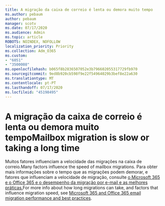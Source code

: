```yaml
---
title: A migração da caixa de correio é lenta ou demora muito tempo
ms.author: pebaum
author: pebaum
manager: scotv
ms.date: 07/17/2020
ms.audience: Admin
ms.topic: article
ROBOTS: NOINDEX, NOFOLLOW
localization_priority: Priority
ms.collection: Adm_O365
ms.custom:
- "6051"
- "3500008"
ms.openlocfilehash: b065f8b2836507052e3b796602055317729fb970
ms.sourcegitcommit: 9ed8b920cb598f9e22f54964029b3bef8e22a630
ms.translationtype: MT
ms.contentlocale: pt-PT
ms.lasthandoff: 07/17/2020
ms.locfileid: "45198495"
---
```

# <a name="mailbox-migration-is-slow-or-taking-a-long-time"></a><span data-ttu-id="de03a-102">A migração da caixa de correio é lenta ou demora muito tempo</span><span class="sxs-lookup"><span data-stu-id="de03a-102">Mailbox migration is slow or taking a long time</span></span>

<span data-ttu-id="de03a-103">Muitos fatores influenciam a velocidade das migrações na caixa de correio.</span><span class="sxs-lookup"><span data-stu-id="de03a-103">Many factors influence the speed of mailbox migrations.</span></span> <span data-ttu-id="de03a-104">Para obter mais informações sobre o tempo que as migrações podem demorar, e fatores que influenciam a velocidade de migração, consulte [o Microsoft 365 e o Office 365 e o desempenho da migração por e-mail e as melhores práticas.](https://docs.microsoft.com/exchange/mailbox-migration/office-365-migration-best-practices)</span><span class="sxs-lookup"><span data-stu-id="de03a-104">For more info about how long migrations can take, and factors that influence migration speed, see [Microsoft 365 and Office 365 email migration performance and best practices](https://docs.microsoft.com/exchange/mailbox-migration/office-365-migration-best-practices).</span></span>